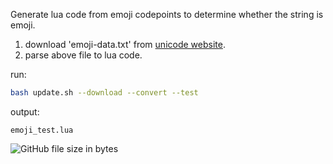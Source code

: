 Generate lua code from emoji codepoints to determine whether the string is emoji.

1. download 'emoji-data.txt' from [unicode website](https://www.unicode.org).
1. parse above file to lua code.

run:

```bash
bash update.sh --download --convert --test
```

output:

`emoji_test.lua`

![GitHub file size in bytes](https://img.shields.io/github/size/LawssssCat/lua-emoji-map/emoji_test.lua?style=plastic)
